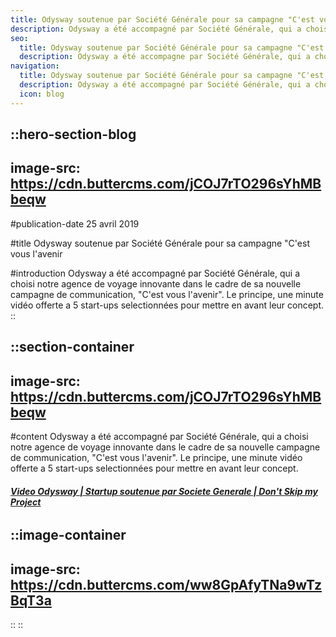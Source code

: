 ```yaml
---
title: Odysway soutenue par Société Générale pour sa campagne "C'est vous l'avenir
description: Odysway a été accompagné par Société Générale, qui a choisi notre agence de voyage innovante dans le cadre de sa nouvelle campagne de communication, "C'est vous l'avenir". Le principe, une minute vidéo offerte a 5 start-ups sélectionnées pour mettre en avant leur concept.
seo:
  title: Odysway soutenue par Société Générale pour sa campagne "C'est vous l'avenir" | Blog Odysway
  description: Odysway a été accompagne par Société Générale, qui a choisi notre agence de voyage innovante pour sa nouvelle campagne "C'est vous l'avenir
navigation:
  title: Odysway soutenue par Société Générale pour sa campagne "C'est vous l'avenir
  description: Odysway a été accompagné par Société Générale, qui a choisi notre agence de voyage innovante dans le cadre de sa nouvelle campagne de communication, "C'est vous l'avenir". Le principe, une minute vidéo offerte a 5 start-ups sélectionnées pour mettre en avant leur concept.
  icon: blog
---
```


::hero-section-blog
---
image-src: https://cdn.buttercms.com/jCOJ7rTO296sYhMBbeqw
---
#publication-date
25 avril 2019

#title
Odysway soutenue par Société Générale pour sa campagne "C'est vous l'avenir

#introduction
Odysway a été accompagné par Société Générale, qui a choisi notre agence de voyage innovante dans le cadre de sa nouvelle campagne de communication, "C'est vous l'avenir". Le principe, une minute vidéo offerte a 5 start-ups selectionnées pour mettre en avant leur concept.
::

::section-container
---
image-src: https://cdn.buttercms.com/jCOJ7rTO296sYhMBbeqw
---
#content
Odysway a été accompagné par Société Générale, qui a choisi notre agence de voyage innovante dans le cadre de sa nouvelle campagne de communication, "C'est vous l'avenir". Le principe, une minute vidéo offerte a 5 start-ups selectionnées pour mettre en avant leur concept.

  
  

  
  

  
  

###### **[Video Odysway | Startup soutenue par Societe Generale | Don't Skip my Project](https://cestvouslavenir.societegenerale.com/dontskip/)**

  
  

::image-container
---
image-src: https://cdn.buttercms.com/ww8GpAfyTNa9wTzBqT3a
---
::
::
